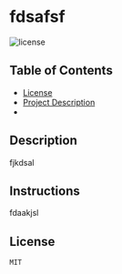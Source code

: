 # fdsafsf

![license](https://img.shields.io/badge/license-MIT-red)

## Table of Contents
* [License](#license)
* [Project Description](#description)
*

## Description
fjkdsal 

## Instructions
fdaakjsl

## License
    MIT
